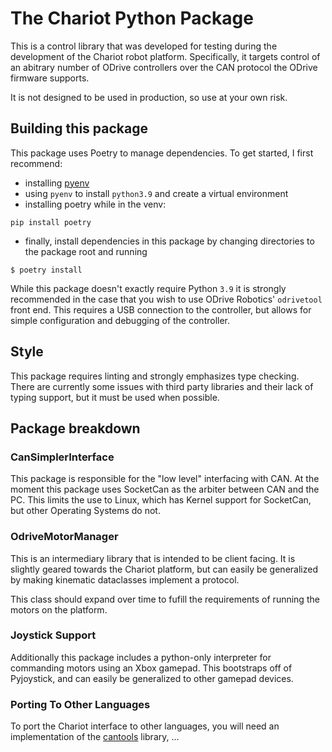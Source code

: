# The Chariot Python Package

This is a control library that was developed for testing during the development of the Chariot robot platform.
Specifically, it targets control of an abitrary number of ODrive controllers over the CAN protocol the ODrive firmware supports.

It is not designed to be used in production, so use at your own risk.

## Building this package
This package uses Poetry to manage dependencies. To get started, I first recommend:

- installing [pyenv]()
- using `pyenv` to install `python3.9` and create a virtual environment
- installing poetry while in the venv:
```
pip install poetry
```
- finally, install dependencies in this package by changing directories to the package root and running
```
$ poetry install
```

While this package doesn't exactly require Python `3.9` it is strongly recommended in the case that you wish to use ODrive Robotics'
`odrivetool` front end. This requires a USB connection to the controller, but allows for simple configuration and debugging of the controller.

## Style
This package requires linting and strongly emphasizes type checking. There are currently some issues with third party libraries and their
lack of typing support, but it must be used when possible.

## Package breakdown

### CanSimplerInterface
This package is responsible for the "low level" interfacing with CAN. At the moment this package uses SocketCan as the arbiter between
CAN and the PC. This limits the use to Linux, which has Kernel support for SocketCan, but other Operating Systems do not.

### OdriveMotorManager
This is an intermediary library that is intended to be client facing. It is slightly geared towards the Chariot platform, but
can easily be generalized by making kinematic dataclasses implement a protocol.

This class should expand over time to fufill the requirements of running the motors on the platform.

### Joystick Support
Additionally this package includes a python-only interpreter for commanding motors using an Xbox gamepad.
This bootstraps off of Pyjoystick, and can easily be generalized to other gamepad devices.

### Porting To Other Languages
To port the Chariot interface to other languages, you will need an implementation of the [cantools](https://cantools.readthedocs.io/en/latest/) library, ...
